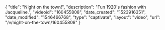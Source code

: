 {
    "title": "Night on the town!",
    "description": "Fun 1920's fashion with Jacqueline.",
    "videoid": "160455808",
    "date_created": "1523916351",
    "date_modified": "1546466768",
    "type": "captivate",
    "layout": "video",
    "url": "\/v\/night-on-the-town\/160455808"
}